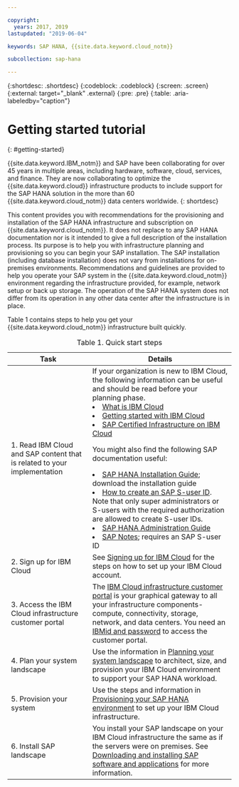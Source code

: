 ```yaml
---

copyright:
  years: 2017, 2019
lastupdated: "2019-06-04"

keywords: SAP HANA, {{site.data.keyword.cloud_notm}}

subcollection: sap-hana

---
```


{:shortdesc: .shortdesc}
{:codeblock: .codeblock}
{:screen: .screen}
{:external: target="_blank" .external}
{:pre: .pre}
{:table: .aria-labeledby="caption"}

# Getting started tutorial
{: #getting-started}

{{site.data.keyword.IBM_notm}} and SAP have been collaborating for over 45 years in multiple areas, including hardware, software, cloud, services, and finance. They are now collaborating to optimize the {{site.data.keyword.cloud}} infrastructure products to include support for the SAP HANA solution in the more than 60 {{site.data.keyword.cloud_notm}} data centers worldwide.
{: shortdesc}

This content provides you with recommendations for the provisioning and installation of the SAP HANA infrastructure and subscription on {{site.data.keyword.cloud_notm}}. It does not replace to any SAP HANA documentation nor is it intended to give a full description of the installation process. Its purpose is to help you with infrastructure planning and provisioning so you can begin your SAP installation. The SAP installation (including database installation) does not vary from installations for on-premises environments. Recommendations and guidelines are provided to help you operate your SAP system in the {{site.data.keyword.cloud_notm}} environment regarding the infrastructure provided, for example, network setup or back up storage. The operation of the SAP HANA system does not differ from its operation in any other data center after the infrastructure is in place.

Table 1 contains steps to help you get your {{site.data.keyword.cloud_notm}} infrastructure built quickly.
<table>
   <CAPTION align="top">Table 1. Quick start steps</CAPTION>
   <THEAD>
   <TR>
   <th>Task</th>
   <th>Details</th>
   </TR>
   </THEAD>
   <TBODY>
   <tr>
   <td>1. Read IBM Cloud and SAP content that is related to your implementation</td>
   <td>If your organization is new to IBM Cloud, the following information can be useful and should be read before your planning phase.
   <li><a href="https://ibm.com/cloud-computing/">What is IBM Cloud</a></li>
   <li><a href="https://ibm.com/cloud/get-started">Getting started with IBM Cloud</a></li>
   <li><a href="https://www.ibm.com/cloud/bare-metal-servers/sap">SAP Certified Infrastructure on IBM Cloud</a></li>

   You might also find the following SAP documentation useful:     
   <li><a href="https://www.sap.com/products/hana/implementation/resources.html">SAP HANA Installation Guide</a>; download the installation guide</li>
  <li><a href="https://www.youtube.com/watch?v=4wICiRTP8u0/">How to create an SAP S-user ID</a>. Note that only super administrators or S-users with the required authorization are allowed to create S-user IDs.</li>
   <li><a href="https://help.sap.com/hana/SAP_HANA_Administration_Guide_en.pdf">SAP HANA Administration Guide</a></li>
   <li><a href="https://support.sap.com">SAP Notes</a>; requires an SAP S-user ID</li>
   <tr>
   <td>2. Sign up for IBM Cloud</td>
   <td>See <a href="https://cloud.ibm.com/docs/account?topic=account-signup#signing-up-for-ibm-cloud">Signing up for IBM Cloud</a> for the steps on how to set up your IBM Cloud account.</td>
 <tr>
   <td>3. Access the IBM Cloud infrastructure customer portal</td>
   <td>The <a href="https://control.softlayer.com">IBM Cloud infrastructure customer portal</a> is your graphical gateway to all your infrastructure components-compute, connectivity, storage, network, and data centers. You need an <a href="https://cloud.ibm.com/docs/customer-portal?topic=customer-portal-getting-started#getting-started">IBMid and password</a> to access the customer portal.</td>
   <tr>
   <td>4. Plan your system landscape</td>
   <td>Use the information in <a href="sap-hana?topic=sap-hana-planning-your-system-landscape#planning-your-system-landscape">Planning your system landscape</a> to architect, size, and provision your IBM Cloud environment to support your SAP HANA workload.</td>  
 <tr>
   <td>5. Provision your system</td>
   <td>Use the steps and information in <a href="sap-hana?topic=sap-hana-provision_environment#provision_environment">Provisioning your SAP HANA environment</a> to set up your IBM Cloud infrastructure.</td>
   <tr>
   <td>6. Install SAP landscape</td>
   <td>You install your SAP landscape on your IBM Cloud infrastructure the same as if the servers were on premises. See <a href="sap-hana?topic=sap-hana-install_sap#install_sap">Downloading and installing SAP software and applications</a> for more information.</td>
   </td>
   </tr>
   </TBODY>
   </table>
